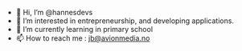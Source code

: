 - 👋 Hi, I’m @hannesdevs
- 👀 I’m interested in entrepreneurship, and developing applications.
- 🌱 I’m currently learning in primary school
- 📫 How to reach me : jb@avionmedia.no






